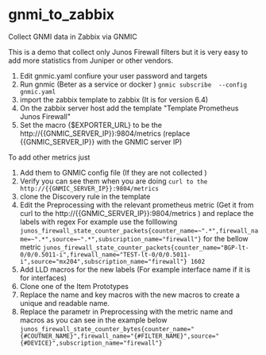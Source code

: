 # gnmi_to_zabbix
Collect GNMI data in Zabbix via GNMIC

This is a demo that collect only Junos Firewall filters but it is very easy to add more statistics from Juniper or other vendors.

1. Edit gnmic.yaml confiure your user password and targets
2. Run gnmic (Beter as a service or docker ) ```gnmic subscribe  --config gnmic.yaml ```
3. import the zabbix template to zabbix (It is for version 6.4)
4. On the zabbix server host add the template "Template Prometheus Junos Firewall"
5. Set the macro {$EXPORTER_URL} to be the http://{{GNMIC_SERVER_IP}}:9804/metrics (replace {{GNMIC_SERVER_IP}} with the GNMIC server IP)

To add other metrics just 
1. Add them to GNMIC config file (If they are not collected )
2. Verify you can see them when you are doing ```curl to the http://{{GNMIC_SERVER_IP}}:9804/metrics```
1. clone the Discovery rule in the template
2. Edit the Preprocessing with the relevant prometheus metric (Get it from curl to the http://{{GNMIC_SERVER_IP}}:9804/metrics ) and replace the labels with regex
For example use the folllowing
```junos_firewall_state_counter_packets{counter_name=~".*",firewall_name=~".*",source=~".*",subscription_name="firewall"}```
for the bellow metric
```junos_firewall_state_counter_packets{counter_name="BGP-lt-0/0/0.5011-i",firewall_name="TEST-lt-0/0/0.5011-i",source="mx204",subscription_name="firewall"} 1602```
3. Add LLD macros for the new labels (For example interface name if it is for interfaces) 
4. Clone one of the Item Prototypes
5. Replace the name and key macros with the new macros to create a unique and readable name.
6. Replace the parametr in Preprocessing with the metric name and macros as you can see in the example below
   ```junos_firewall_state_counter_bytes{counter_name="{#COUTNER_NAME}",firewall_name="{#FILTER_NAME}",source="{#DEVICE}",subscription_name="firewall"}```



